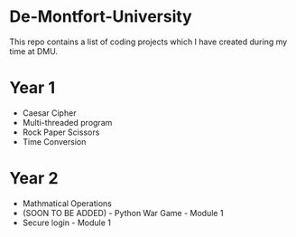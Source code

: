 # De-Montfort-University

This repo contains a list of coding projects which I have created during my time at DMU.

# Year 1
- Caesar Cipher
- Multi-threaded program
- Rock Paper Scissors
- Time Conversion

# Year 2
- Mathmatical Operations
- (SOON TO BE ADDED) - Python War Game - Module 1
- Secure login - Module 1
